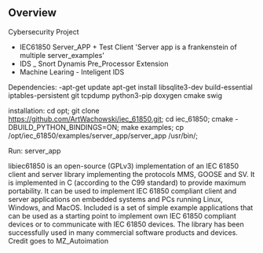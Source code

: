 ## Overview

Cybersecurity Project
- IEC61850 Server_APP + Test Client 'Server app is a frankenstein of multiple server_examples' 
- IDS _ Snort Dynamis Pre_Processor Extension
- Machine Learing - Inteligent IDS

Dependencies:
-apt-get update
apt-get install libsqlite3-dev build-essential iptables-persistent git tcpdump python3-pip doxygen cmake swig 

installation:
cd opt;
git clone https://github.com/ArtWachowski/iec_61850.git;
cd iec_61850;
cmake -DBUILD_PYTHON_BINDINGS=ON; 
make examples;
cp /opt/iec_61850/examples/server_app/server_app /usr/bin/;

Run:
server_app


libiec61850 is an open-source (GPLv3) implementation of an IEC 61850 client and server library implementing the protocols MMS, GOOSE and SV. 
It is implemented in C (according to the C99 standard) to provide maximum portability. 
It can be used to implement IEC 61850 compliant client and server applications on embedded systems and PCs running Linux, Windows, and MacOS. 
Included is a set of simple example applications that can be used as a starting point to implement own IEC 61850 compliant devices or to communicate with IEC 61850 devices. 
The library has been successfully used in many commercial software products and devices. Credit goes to MZ_Autoimation

